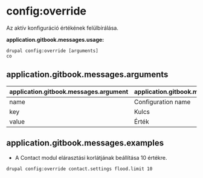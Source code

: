 # config:override
Az aktív konfiguráció értékének felülbírálása.

**application.gitbook.messages.usage:**
```
drupal config:override [arguments]
co
```

## application.gitbook.messages.arguments
application.gitbook.messages.argument | application.gitbook.messages.details
---------|-------------
name | Configuration name
key | Kulcs
value | Érték

## application.gitbook.messages.examples
* A Contact modul elárasztási korlátjának beállítása 10 értékre.
```
drupal config:override contact.settings flood.limit 10
```
